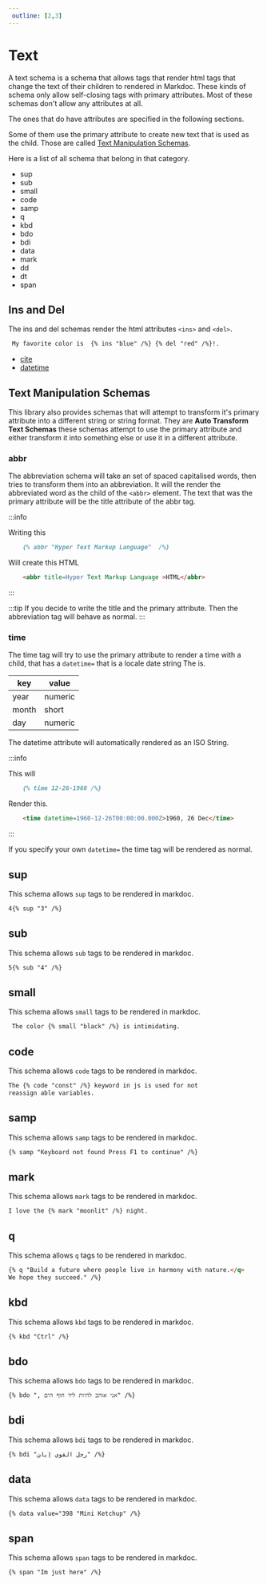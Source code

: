 ```yaml
---
 outline: [2,3]
---
```


# Text

A text schema is a schema that allows tags that render html tags that
change the text of their children to rendered in Markdoc.
These kinds of schema only allow self-closing tags with primary attributes.
Most of these schemas don't allow any attributes at all.

The ones that do have attributes are specified in the following sections.

Some of them use the primary attribute to create new text that is used as the child.
Those are called [Text Manipulation Schemas](#text-manipulation-schemas).

Here is a list of all schema that belong in that category.

- sup
- sub
- small
- code
- samp
- q
- kbd
- bdo
- bdi
- data
- mark
- dd
- dt
- span

## Ins and Del

The ins and del schemas render the html attributes `<ins>` and `<del>`.

```md
 My favorite color is  {% ins "blue" /%} {% del "red" /%}!.

```

- [cite](../attributes/index.md#cite)
- [datetime](../attributes/index.md#datetime)

## Text Manipulation Schemas

This library also provides schemas that will attempt to transform
it's primary attribute into a different string or string format.
They are **Auto Transform Text Schemas** these schemas attempt to use
the primary attribute and either transform it into something else
or use it in a different attribute.

### abbr

The abbreviation schema will take an set of spaced capitalised words,
then tries to transform them into an abbreviation.
It will the render the abbreviated word as the child of the `<abbr>` element.
The text that was the primary attribute will be the title attribute of the abbr tag.

:::info

Writing this

```md
    {% abbr "Hyper Text Markup Language"  /%}
```

Will create this HTML

```html
    <abbr title=Hyper Text Markup Language >HTML</abbr>
```

:::

:::tip
If you decide to write the title and the primary attribute.
Then the abbreviation tag will behave as normal.
:::

### time

The time tag will try to use the primary attribute to render a time with a child,
that has a `datetime=` that is a locale date string
The is.

| key   | value   |
| ----- | ------- |
| year  | numeric |
| month | short   |
| day   | numeric |

The datetime attribute will automatically rendered as an ISO String.

:::info

This will

```md
    {% time 12-26-1960 /%}
```

Render this.

```html
    <time datetime=1960-12-26T00:00:00.000Z>1960, 26 Dec</time>
```

:::

If you specify your own `datetime=` the time tag will be rendered as normal.

## sup

This schema allows `sup` tags to be rendered in markdoc.

```md
4{% sup "3" /%}
```

## sub

 This schema allows `sub` tags to be rendered in markdoc.

```md
5{% sub "4" /%}
```

## small

 This schema allows `small` tags to be rendered in markdoc.

```md
 The color {% small "black" /%} is intimidating.
```

## code

 This schema allows `code` tags to be rendered in markdoc.

```md
The {% code "const" /%} keyword in js is used for not
reassign able variables. 
```

## samp

 This schema allows `samp` tags to be rendered in markdoc.

```md
{% samp "Keyboard not found Press F1 to continue" /%}
```

## mark

 This schema allows `mark` tags to be rendered in markdoc.

```md
I love the {% mark "moonlit" /%} night.
```

## q

 This schema allows `q` tags to be rendered in markdoc.

```md
{% q "Build a future where people live in harmony with nature.</q>
We hope they succeed." /%}
```

## kbd

 This schema allows `kbd` tags to be rendered in markdoc.

```md
{% kbd "Ctrl" /%}
```

## bdo

 This schema allows `bdo` tags to be rendered in markdoc.

```md
{% bdo ", אני אוהב להיות ליד חוף הים" /%}
```

## bdi

 This schema allows `bdi` tags to be rendered in markdoc.

```md
{% bdi "رجل القوي إيان" /%}
```

## data

 This schema allows `data` tags to be rendered in markdoc.

```md
{% data value="398 "Mini Ketchup" /%}
```

## span

 This schema allows `span` tags to be rendered in markdoc.

```md
{% span "Im just here" /%}
```

